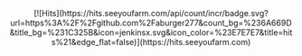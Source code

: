 <div align=center>
[![Hits](https://hits.seeyoufarm.com/api/count/incr/badge.svg?url=https%3A%2F%2Fgithub.com%2Faburger277&count_bg=%236A669D&title_bg=%231C325B&icon=jenkinsx.svg&icon_color=%23E7E7E7&title=hits%21&edge_flat=false)](https://hits.seeyoufarm.com)
</div>
